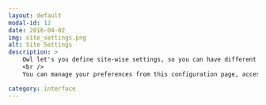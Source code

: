 ```yaml
---
layout: default
modal-id: 12
date: 2016-04-02
img: site_settings.png
alt: Site Settings
description: >
    Owl let's you define site-wise settings, so you can have different themes on some sites, or disable/enable Owl always on some sites.
    <br />
    You can manage your preferences from this configuration page, accessible from the Owl Panel or the addon settings.

category: interface
---
```

